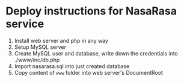 # Deploy instructions for NasaRasa service

1. Install web server and php in any way
2. Setup MySQL server
3. Create MySQL user and database, write down the credentials into ./www/inc/db.php
4. Import nasarasa.sql into just created database
5. Copy content of `www` folder into web server's DocumentRoot
